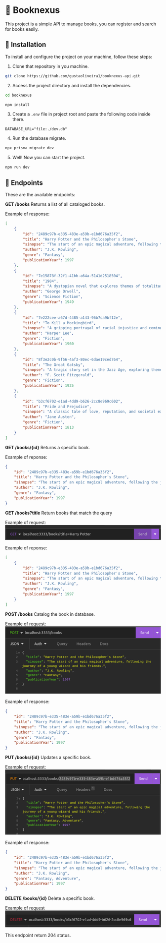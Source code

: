 # :book: Booknexus

This project is a simple API to manage books, you can register and search for books easily.

## :wrench: Installation

To install and configure the project on your machine, follow these steps:

1. Clone that repository in you machine.
```bash
git clone https://github.com/gustaoliveira1/booknexus-api.git
```
2. Access the project directory and install the dependencies.
```bash
cd booknexus
```
```bash
npm install
```

3. Create a `.env` file in project root and paste the following code inside there.
```
DATABASE_URL="file:./dev.db"
```

4. Run the database migrate.
```bash
npx prisma migrate dev
```

5. Well! Now you can start the project.
```bash
npm run dev
```

## :electric_plug: Endpoints

These are the available endpoints:

**GET /books**
Returns a list of all cataloged books.

Example of response:
```json
[
	{
		"id": "2489c97b-e335-483e-a59b-e1bd676a35f2",
		"title": "Harry Potter and the Philosopher's Stone",
		"sinopse": "The start of an epic magical adventure, following the journey of a young wizard and his friends.",
		"author": "J.K. Rowling",
		"genre": "Fantasy",
		"publicationYear": 1997
	},
	{
		"id": "7e15878f-32f1-41bb-a64a-5141d2518504",
		"title": "1984",
		"sinopse": "A dystopian novel that explores themes of totalitarianism, surveillance, and the power of language.",
		"author": "George Orwell",
		"genre": "Science Fiction",
		"publicationYear": 1949
	},
	{
		"id": "7e222cee-a67d-4485-a143-96b7ca9bf12e",
		"title": "To Kill a Mockingbird",
		"sinopse": "A gripping portrayal of racial injustice and coming-of-age in the American South.",
		"author": "Harper Lee",
		"genre": "Fiction",
		"publicationYear": 1960
	},
	{
		"id": "8f3e2c0b-9f56-4af3-80ec-6dae19ced764",
		"title": "The Great Gatsby",
		"sinopse": "A tragic story set in the Jazz Age, exploring themes of wealth, love, and the American Dream.",
		"author": "F. Scott Fitzgerald",
		"genre": "Fiction",
		"publicationYear": 1925
	},
	{
		"id": "b3cf6702-e1ad-4dd9-b626-2cc8e969c602",
		"title": "Pride and Prejudice",
		"sinopse": "A classic tale of love, reputation, and societal expectations in 19th-century England.",
		"author": "Jane Austen",
		"genre": "Fiction",
		"publicationYear": 1813
	}
]
```

**GET /books/{id}**
Returns a specific book.

Example of reponse:
```json
{
	"id": "2489c97b-e335-483e-a59b-e1bd676a35f2",
	"title": "Harry Potter and the Philosopher's Stone",
	"sinopse": "The start of an epic magical adventure, following the journey of a young wizard and his friends.",
	"author": "J.K. Rowling",
	"genre": "Fantasy",
	"publicationYear": 1997
}
```

**GET /books?title**
Return books that match the query

Example of request:
![Get request with query](./img/query-get-request.png)

Example of reponse:
```json
[
	{
		"id": "2489c97b-e335-483e-a59b-e1bd676a35f2",
		"title": "Harry Potter and the Philosopher's Stone",
		"sinopse": "The start of an epic magical adventure, following the journey of a young wizard and his friends.",
		"author": "J.K. Rowling",
		"genre": "Fantasy",
		"publicationYear": 1997
	}
]
```

**POST /books**
Catalog the book in database.

Example of request:
![Post request](./img/post-request.png)

Example of response:
```json
{
	"id": "2489c97b-e335-483e-a59b-e1bd676a35f2",
	"title": "Harry Potter and the Philosopher's Stone",
	"sinopse": "The start of an epic magical adventure, following the journey of a young wizard and his friends.",
	"author": "J.K. Rowling",
	"genre": "Fantasy",
	"publicationYear": 1997
}
```

**PUT /books/{id}**
Updates a specific book.

Example of request:
![Put request](./img/put-request.png)

Example of response:
```json
{
	"id": "2489c97b-e335-483e-a59b-e1bd676a35f2",
	"title": "Harry Potter and the Philosopher's Stone",
	"sinopse": "The start of an epic magical adventure, following the journey of a young wizard and his friends.",
	"author": "J.K. Rowling",
	"genre": "Fantasy, Adventure",
	"publicationYear": 1997
}
```

**DELETE /books/{id}**
Delete a specific book.

Example of request
![Delete request](./img/delete-request.png)

This endpoint return 204 status. 

